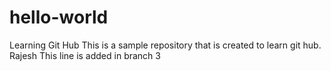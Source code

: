 # hello-world
Learning Git Hub
This is a sample repository that is created to learn git hub. Rajesh
This line is added in branch 3
